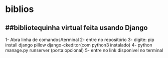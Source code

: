 # biblios
##bibliotequinha virtual feita usando Django
-
1- Abra linha de comandos/terminal 
2- entre no repositório 
3- digite: pip install django pillow django-ckeditor(com python3 instalado)
4- python manage.py runserver (porta:opcional)
5- entre no link disponivel no terminal
